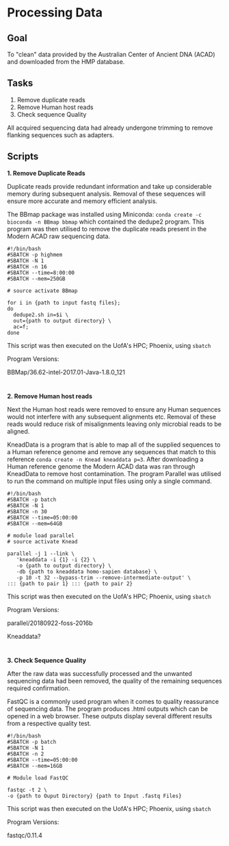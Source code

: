 Processing Data
================

## Goal
To "clean" data provided by the Australian Center of Ancient DNA (ACAD) and downloaded from the HMP database.

## Tasks
 1. Remove duplicate reads
 2. Remove Human host reads
 3. Check sequence Quality

All acquired sequencing data had already undergone trimming to remove flanking sequences such as adapters.

## Scripts
**1. Remove Duplicate Reads**

Duplicate reads provide redundant information and take up considerable memory during subsequent analysis. Removal of these sequences will ensure more accurate and memory efficient analysis.

The BBmap package was installed using Miniconda:
`conda create -c bioconda -n BBmap bbmap`
which contained the dedupe2 program. This program was then utilised to remove the duplicate reads present in the Modern ACAD raw sequencing data.
 

    #!/bin/bash
    #SBATCH -p highmem
    #SBATCH -N 1
    #SBATCH -n 16
    #SBATCH --time=8:00:00
    #SBATCH --mem=250GB
    
    # source activate BBmap
    
    for i in {path to input fastq files};
    do 
      dedupe2.sh in=$i \
      out={path to output directory} \
      ac=f; 
    done

This script was then executed on the UofA's HPC; Phoenix, using `sbatch`

Program Versions:

BBMap/36.62-intel-2017.01-Java-1.8.0_121
#
**2. Remove Human host reads**

Next the Human host reads were removed to ensure any Human sequences would not interfere with any subsequent alignments etc. Removal of these reads would reduce risk of misalignments leaving only microbial reads to be aligned.

KneadData is a program that is able to map all of the supplied sequences to a Human reference genome and remove any sequences that match to this reference `conda create -n Knead kneaddata p=3`. After downloading a Human reference genome the Modern ACAD data was ran through KneadData to remove host contamination. The program Parallel was utilised to run the command on multiple input files using only a single command.

    #!/bin/bash
    #SBATCH -p batch
    #SBATCH -N 1
    #SBATCH -n 30
    #SBATCH --time=05:00:00
    #SBATCH --mem=64GB
   
    # module load parallel
    # source activate Knead
    
    parallel -j 1 --link \
       'kneaddata -i {1} -i {2} \
       -o {path to output directory} \
       -db {path to kneaddata homo-sapien database} \
       -p 10 -t 32 --bypass-trim --remove-intermediate-output' \
    ::: {path to pair 1} ::: {path to pair 2}
This script was then executed on the UofA's HPC; Phoenix, using `sbatch`

Program Versions:

parallel/20180922-foss-2016b

Kneaddata?
#
**3. Check Sequence Quality**

After the raw data was successfully processed and the unwanted sequencing data had been removed, the quality of the remaining sequences required confirmation.

FastQC is a commonly used program when it comes to quality reassurance of sequencing data. The program produces .html outputs which can be opened in a web browser. These outputs display several different results from a respective quality test.

    #!/bin/bash
    #SBATCH -p batch
    #SBATCH -N 1
    #SBATCH -n 2
    #SBATCH --time=05:00:00
    #SBATCH --mem=16GB

    # Module load FastQC
   
    fastqc -t 2 \
    -o {path to Ouput Directory} {path to Input .fastq Files}
This script was then executed on the UofA's HPC; Phoenix, using `sbatch`

Program Versions:

fastqc/0.11.4
#
